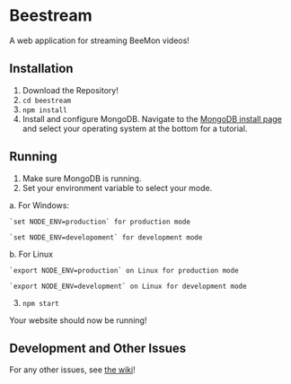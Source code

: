 # Beestream
A web application for streaming BeeMon videos!

## Installation

1. Download the Repository!
2. `cd beestream`
3. `npm install`
4. Install and configure MongoDB. Navigate to the [MongoDB install page](https://docs.mongodb.com/manual/installation/) and select your operating system at the bottom for a tutorial.  

## Running
1. Make sure MongoDB is running.
2. Set your environment variable to select your mode.

  a. For Windows:
    
    `set NODE_ENV=production` for production mode
        
    `set NODE_ENV=developoment` for development mode
        
  b. For Linux
    
    `export NODE_ENV=production` on Linux for production mode
        
    `export NODE_ENV=development` on Linux for development mode
        
3. `npm start`

Your website should now be running! 

## Development and Other Issues
For any other issues, see [the wiki](https://github.com/gurnben/beestream/wiki)!
